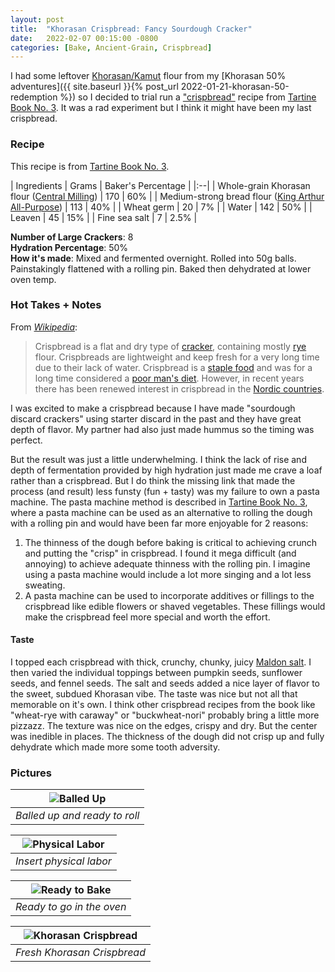 ```yaml
---
layout: post
title:  "Khorasan Crispbread: Fancy Sourdough Cracker"
date:   2022-02-07 00:15:00 -0800
categories: [Bake, Ancient-Grain, Crispbread]
---
```


I had some leftover [Khorasan/Kamut](https://en.wikipedia.org/wiki/Khorasan_wheat) flour from my [Khorasan 50% adventures]({{ site.baseurl }}{% post_url 2022-01-21-khorasan-50-redemption %}) so I decided to trial run a ["crispbread"](https://en.wikipedia.org/wiki/Crispbread) recipe from [Tartine Book No. 3](https://www.amazon.com/dp/B00F8H0FKU/ref=dp-kindle-redirect?_encoding=UTF8&btkr=1). It was a rad experiment but I think it might have been my last crispbread.

### Recipe
This recipe is from [Tartine Book No. 3](https://www.amazon.com/dp/B00F8H0FKU/ref=dp-kindle-redirect?_encoding=UTF8&btkr=1). 

| Ingredients | Grams | Baker's Percentage |
|:--| 
| Whole-grain Khorasan flour ([Central Milling](https://centralmilling.com/product/organic-whole-khorasan-flour/)) | 170 | 60% |
| Medium-strong bread flour ([King Arthur All-Purpose](https://shop.kingarthurbaking.com/items/organic-all-purpose-flour)) | 113 | 40% |
| Wheat germ | 20 | 7% |
| Water | 142 | 50% |
| Leaven | 45 | 15% |
| Fine sea salt | 7 | 2.5% |

**Number of Large Crackers**: 8 <br />
**Hydration Percentage**: 50% <br />
**How it's made**: Mixed and fermented overnight. Rolled into 50g balls. Painstakingly flattened with a rolling pin. Baked then dehydrated at lower oven temp.

### Hot Takes + Notes

From [_Wikipedia_](https://en.wikipedia.org/wiki/Crispbread):

> Crispbread is a flat and dry type of [cracker](https://en.wikipedia.org/wiki/Cracker_(food)), containing mostly [rye](https://en.wikipedia.org/wiki/Rye) flour. Crispbreads are lightweight and keep fresh for a very long time due to their lack of water. Crispbread is a [staple food](https://en.wikipedia.org/wiki/Staple_food) and was for a long time considered a [poor man's diet](https://en.wikipedia.org/wiki/Famine_food). However, in recent years there has been renewed interest in crispbread in the [Nordic countries](https://en.wikipedia.org/wiki/Nordic_countries). 

I was excited to make a crispbread because I have made "sourdough discard crackers" using starter discard in the past and they have great depth of flavor. My partner had also just made hummus so the timing was perfect. 

But the result was just a little underwhelming. I think the lack of rise and depth of fermentation provided by high hydration just made me crave a loaf rather than a crispbread. But I do think the missing link that made the process (and result) less funsty (fun + tasty) was my failure to own a pasta machine. The pasta machine method is described in [Tartine Book No. 3](https://www.amazon.com/dp/B00F8H0FKU/ref=dp-kindle-redirect?_encoding=UTF8&btkr=1), where a pasta machine can be used as an alternative to rolling the dough with a rolling pin and would have been far more enjoyable for 2 reasons:

1. The thinness of the dough before baking is critical to achieving crunch and putting the "crisp" in crispbread. I found it mega difficult (and annoying) to achieve adequate thinness with the rolling pin. I imagine using a pasta machine would include a lot more singing and a lot less sweating.
2. A pasta machine can be used to incorporate additives or fillings to the crispbread like edible flowers or shaved vegetables. These fillings would make the crispbread feel more special and worth the effort. 

#### **Taste**

I topped each crispbread with thick, crunchy, chunky, juicy [Maldon salt](https://maldonsalt.com/us/). I then varied the individual toppings between pumpkin seeds, sunflower seeds, and fennel seeds. The salt and seeds added a nice layer of flavor to the sweet, subdued Khorasan vibe. The taste was nice but not all that memorable on it's own. I think other crispbread recipes from the book like "wheat-rye with caraway" or "buckwheat-nori" probably bring a little more pizzazz. The texture was nice on the edges, crispy and dry. But the center was inedible in places. The thickness of the dough did not crisp up and fully dehydrate which made more some tooth adversity. 

### Pictures

| ![Balled Up](https://user-images.githubusercontent.com/15069517/152893686-a6b819fe-7710-4678-9a01-af51f3c18b93.jpg) | 
|:--:| 
| *Balled up and ready to roll* |

| ![Physical Labor](https://user-images.githubusercontent.com/15069517/152893691-a635286a-d621-4fc1-99b6-1cfd5a96880b.jpg) | 
|:--:| 
| *Insert physical labor* |

| ![Ready to Bake](https://user-images.githubusercontent.com/15069517/152893709-c63882cb-73ae-4066-960c-4fab73142a39.jpg) | 
|:--:| 
| *Ready to go in the oven* |

| ![Khorasan Crispbread](https://user-images.githubusercontent.com/15069517/152893716-b22aa708-7a2a-4607-9f9b-0ef310e09ca9.jpg) | 
|:--:| 
| *Fresh Khorasan Crispbread* |